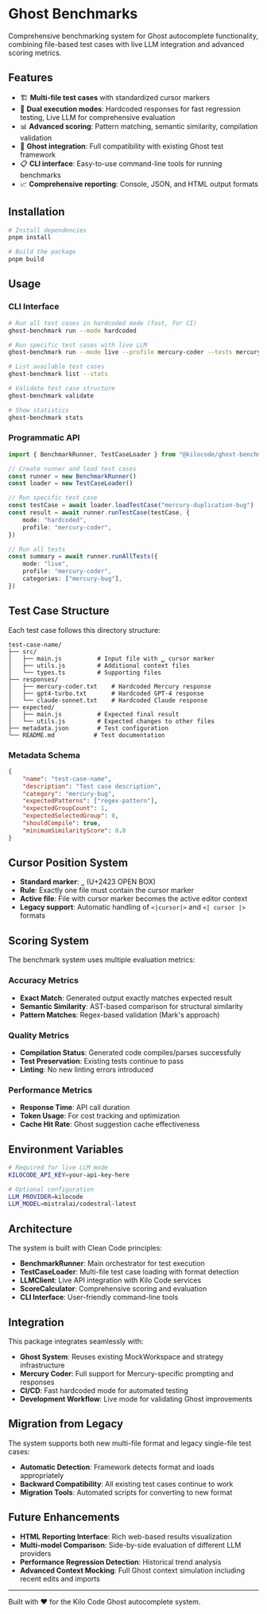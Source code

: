 # Ghost Benchmarks

Comprehensive benchmarking system for Ghost autocomplete functionality, combining file-based test cases with live LLM integration and advanced scoring metrics.

## Features

- 🏗️ **Multi-file test cases** with standardized cursor markers
- 🤖 **Dual execution modes**: Hardcoded responses for fast regression testing, Live LLM for comprehensive evaluation
- 📊 **Advanced scoring**: Pattern matching, semantic similarity, compilation validation
- 🎯 **Ghost integration**: Full compatibility with existing Ghost test framework
- 📋 **CLI interface**: Easy-to-use command-line tools for running benchmarks
- 📈 **Comprehensive reporting**: Console, JSON, and HTML output formats

## Installation

```bash
# Install dependencies
pnpm install

# Build the package
pnpm build
```

## Usage

### CLI Interface

```bash
# Run all test cases in hardcoded mode (fast, for CI)
ghost-benchmark run --mode hardcoded

# Run specific test cases with live LLM
ghost-benchmark run --mode live --profile mercury-coder --tests mercury-duplication-bug

# List available test cases
ghost-benchmark list --stats

# Validate test case structure
ghost-benchmark validate

# Show statistics
ghost-benchmark stats
```

### Programmatic API

```typescript
import { BenchmarkRunner, TestCaseLoader } from "@kilocode/ghost-benchmarks"

// Create runner and load test cases
const runner = new BenchmarkRunner()
const loader = new TestCaseLoader()

// Run specific test case
const testCase = await loader.loadTestCase("mercury-duplication-bug")
const result = await runner.runTestCase(testCase, {
	mode: "hardcoded",
	profile: "mercury-coder",
})

// Run all tests
const summary = await runner.runAllTests({
	mode: "live",
	profile: "mercury-coder",
	categories: ["mercury-bug"],
})
```

## Test Case Structure

Each test case follows this directory structure:

```
test-case-name/
├── src/
│   ├── main.js          # Input file with ␣ cursor marker
│   ├── utils.js         # Additional context files
│   └── types.ts         # Supporting files
├── responses/
│   ├── mercury-coder.txt    # Hardcoded Mercury response
│   ├── gpt4-turbo.txt       # Hardcoded GPT-4 response
│   └── claude-sonnet.txt    # Hardcoded Claude response
├── expected/
│   ├── main.js          # Expected final result
│   └── utils.js         # Expected changes to other files
├── metadata.json        # Test configuration
└── README.md           # Test documentation
```

### Metadata Schema

```json
{
	"name": "test-case-name",
	"description": "Test case description",
	"category": "mercury-bug",
	"expectedPatterns": ["regex-pattern"],
	"expectedGroupCount": 1,
	"expectedSelectedGroup": 0,
	"shouldCompile": true,
	"minimumSimilarityScore": 0.8
}
```

## Cursor Position System

- **Standard marker**: `␣` (U+2423 OPEN BOX)
- **Rule**: Exactly one file must contain the cursor marker
- **Active file**: File with cursor marker becomes the active editor context
- **Legacy support**: Automatic handling of `<|cursor|>` and `<| cursor |>` formats

## Scoring System

The benchmark system uses multiple evaluation metrics:

### Accuracy Metrics

- **Exact Match**: Generated output exactly matches expected result
- **Semantic Similarity**: AST-based comparison for structural similarity
- **Pattern Matches**: Regex-based validation (Mark's approach)

### Quality Metrics

- **Compilation Status**: Generated code compiles/parses successfully
- **Test Preservation**: Existing tests continue to pass
- **Linting**: No new linting errors introduced

### Performance Metrics

- **Response Time**: API call duration
- **Token Usage**: For cost tracking and optimization
- **Cache Hit Rate**: Ghost suggestion cache effectiveness

## Environment Variables

```bash
# Required for live LLM mode
KILOCODE_API_KEY=your-api-key-here

# Optional configuration
LLM_PROVIDER=kilocode
LLM_MODEL=mistralai/codestral-latest
```

## Architecture

The system is built with Clean Code principles:

- **BenchmarkRunner**: Main orchestrator for test execution
- **TestCaseLoader**: Multi-file test case loading with format detection
- **LLMClient**: Live API integration with Kilo Code services
- **ScoreCalculator**: Comprehensive scoring and evaluation
- **CLI Interface**: User-friendly command-line tools

## Integration

This package integrates seamlessly with:

- **Ghost System**: Reuses existing MockWorkspace and strategy infrastructure
- **Mercury Coder**: Full support for Mercury-specific prompting and responses
- **CI/CD**: Fast hardcoded mode for automated testing
- **Development Workflow**: Live mode for validating Ghost improvements

## Migration from Legacy

The system supports both new multi-file format and legacy single-file test cases:

- **Automatic Detection**: Framework detects format and loads appropriately
- **Backward Compatibility**: All existing test cases continue to work
- **Migration Tools**: Automated scripts for converting to new format

## Future Enhancements

- **HTML Reporting Interface**: Rich web-based results visualization
- **Multi-model Comparison**: Side-by-side evaluation of different LLM providers
- **Performance Regression Detection**: Historical trend analysis
- **Advanced Context Mocking**: Full Ghost context simulation including recent edits and imports

---

Built with ❤️ for the Kilo Code Ghost autocomplete system.
